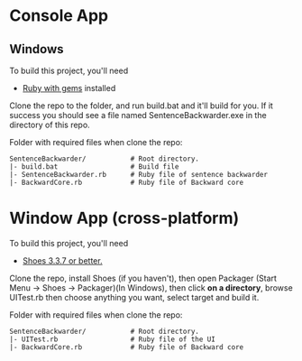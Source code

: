 # Console App
## Windows
To build this project, you'll need
+ [Ruby with gems](https://www.ruby-lang.org/en/downloads/) installed

Clone the repo to the folder, and run build.bat and it'll build for you. If it success you should see a file named SentenceBackwarder.exe in the directory of this repo.

Folder with required files when clone the repo:
```
SentenceBackwarder/           # Root directory.
|- build.bat                  # Build file
|- SentenceBackwarder.rb      # Ruby file of sentence backwarder
|- BackwardCore.rb            # Ruby file of Backward core
```
# Window App (cross-platform)
To build this project, you'll need
+ [Shoes 3.3.7 or better.](http://shoesrb.com/downloads/)

Clone the repo, install Shoes (if you haven't), then open Packager (Start Menu -> Shoes -> Packager)(In Windows), then click **on a directory**, browse UITest.rb then choose anything you want, select target and build it.

Folder with required files when clone the repo:
```
SentenceBackwarder/           # Root directory.
|- UITest.rb                  # Ruby file of the UI
|- BackwardCore.rb            # Ruby file of Backward core
```
